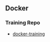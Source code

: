 ## Docker

### Training Repo

- [docker-training](https://github.com/university-of-ant-solutions/docker-training)
